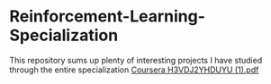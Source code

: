 # Reinforcement-Learning-Specialization
This repository sums up plenty of interesting projects I have studied through the entire specialization
[Coursera H3VDJ2YHDUYU (1).pdf](https://github.com/johnleung8888/Reinforcement-Learning-Specialization/files/11950824/Coursera.H3VDJ2YHDUYU.1.pdf)
